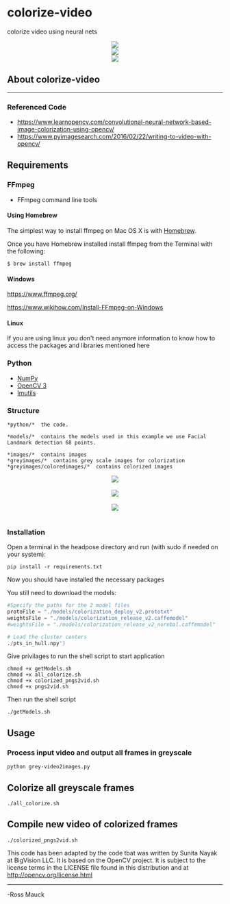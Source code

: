 # colorize-video
colorize video using neural nets

<div align="center">
<img src="https://github.com/mauckc/colorize-video/blob/master/sample-video/originalcolor-long-0-10.gif" />
</div>

<div align="center">
<img src="https://github.com/mauckc/colorize-video/blob/master/sample-video/greyscale-long-0-10.gif" />
</div>

<div align="center">
<img src="https://github.com/mauckc/colorize-video/blob/master/sample-video/colorized-long-0-10-output.gif" />
</div>

## About colorize-video

---
### Referenced Code
* https://www.learnopencv.com/convolutional-neural-network-based-image-colorization-using-opencv/
* https://www.pyimagesearch.com/2016/02/22/writing-to-video-with-opencv/

## Requirements

### FFmpeg
* FFmpeg command line tools

#### Using Homebrew
The simplest way to install ffmpeg on Mac OS X is with [Homebrew](http://mxcl.github.com/homebrew/).

Once you have Homebrew installed install ffmpeg from the Terminal with the following:
```
$ brew install ffmpeg
```

#### Windows
https://www.ffmpeg.org/

https://www.wikihow.com/Install-FFmpeg-on-Windows

#### Linux
If you are using linux you don't need anymore information to know how to access the packages and libraries mentioned here

### Python

* [NumPy](http://numpy.scipy.org/)
* [OpenCV 3](http://opencv.org/) 
* [Imutils](https://github.com/jrosebr1/imutils)

### Structure
```shell
*python/*  the code.
```
```shell
*models/*  contains the models used in this example we use Facial Landmark detection 68 points.
```
```shell
*images/*  contains images 
*greyimages/*  contains grey scale images for colorization
*greyimages/coloredimages/*  contains colorized images 
```

<div align="center">
<img src="https://github.com/mauckc/colorize-video/blob/master/sample-video/originalcolor-short-15-3.gif" /><br><br>
</div>

<div align="center">
<img src="https://github.com/mauckc/colorize-video/blob/master/sample-video/greyscale-short-15-3.gif" /><br><br>
</div>

<div align="center">
<img src="https://github.com/mauckc/colorize-video/blob/master/sample-video/colorized-short-15-3.gif" /><br><br>
</div>

### Installation

Open a terminal in the headpose directory and run (with sudo if needed on your system):
```shell
pip install -r requirements.txt
```
Now you should have installed the necessary packages

You still need to download the models: 


```python
#Specify the paths for the 2 model files
protoFile = "./models/colorization_deploy_v2.prototxt"
weightsFile = "./models/colorization_release_v2.caffemodel"
#weightsFile = "./models/colorization_release_v2_norebal.caffemodel"

# Load the cluster centers
./pts_in_hull.npy')
```
	
Give privilages to run the shell script to start application

```shell
chmod +x getModels.sh
chmod +x all_colorize.sh
chmod +x colorized_pngs2vid.sh
chmod +x pngs2vid.sh
```

Then run the shell script
```shell
./getModels.sh
```


## Usage
### Process input video and output all frames in greyscale
```shell
python grey-video2images.py
```
## Colorize all greyscale frames
```shell
./all_colorize.sh
```

## Compile new video of colorized frames
```shell
./colorized_pngs2vid.sh
```

 This code has been adapted by the code tbat was written by Sunita Nayak at BigVision LLC. It is based on the OpenCV project.
 It is subject to the license terms in the LICENSE file found in this distribution and at http://opencv.org/license.html

---
-Ross Mauck



